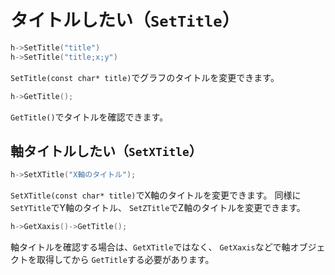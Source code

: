 # タイトルしたい（`SetTitle`）

```cpp
h->SetTitle("title")
h->SetTitle("title;x;y")
```

`SetTitle(const char* title)`でグラフのタイトルを変更できます。

```cpp
h->GetTitle();
```

`GetTitle()`でタイトルを確認できます。

## 軸タイトルしたい（`SetXTitle`）

```cpp
h->SetXTitle("X軸のタイトル");
```

`SetXTitle(const char* title)`でX軸のタイトルを変更できます。
同様に
`SetYTitle`でY軸のタイトル、
`SetZTitle`でZ軸のタイトルを変更できます。

```cpp
h->GetXaxis()->GetTitle();
```

軸タイトルを確認する場合は、`GetXTitle`ではなく、
`GetXaxis`などで軸オブジェクトを取得してから
`GetTitle`する必要があります。
